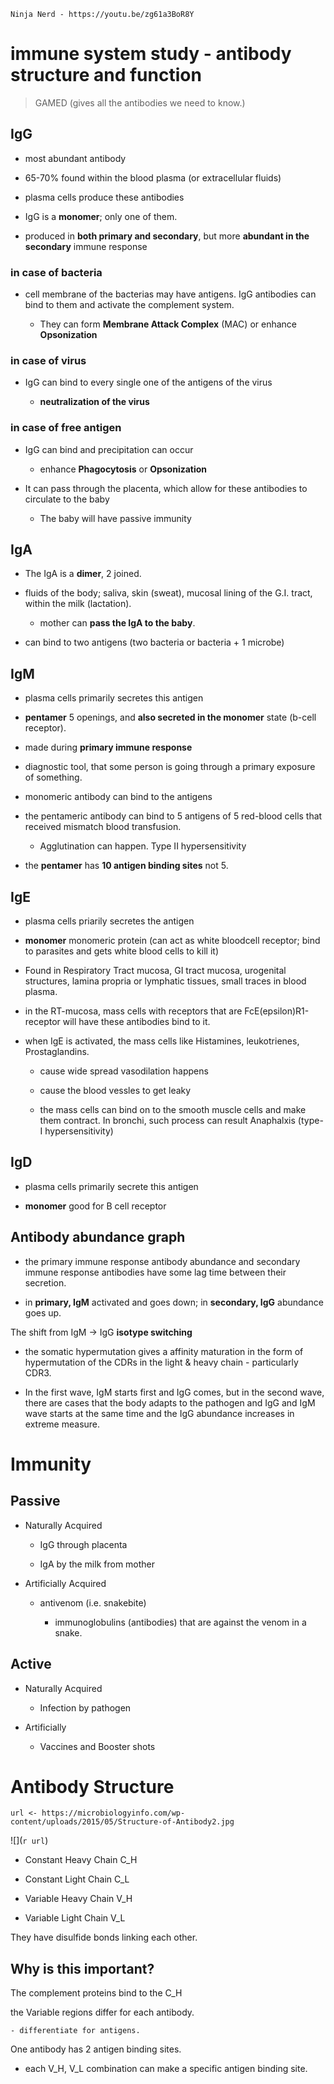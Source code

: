 ```
Ninja Nerd - https://youtu.be/zg61a3BoR8Y
```
# immune system study - antibody structure and function

> GAMED (gives all the antibodies we need to know.)

## IgG

- most abundant antibody

- 65-70% found within the blood plasma (or extracellular fluids)

- plasma cells produce these antibodies

- IgG is a **monomer**; only one of them.

- produced in **both primary and secondary**, but more **abundant in the secondary** immune response

### in case of bacteria

- cell membrane of the bacterias may have antigens. IgG antibodies can bind to them and activate the complement system.

    - They can form **Membrane Attack Complex** (MAC) or enhance **Opsonization**

### in case of virus

- IgG can bind to every single one of the antigens of the virus

    - **neutralization of the virus**

### in case of free antigen

- IgG can bind and precipitation can occur

    - enhance **Phagocytosis** or **Opsonization**

- It can pass through the placenta, which allow for these antibodies to circulate to the baby

    - The baby will have passive immunity

## IgA

- The IgA is a **dimer**, 2 joined.

- fluids of the body; saliva, skin (sweat), mucosal lining of the G.I. tract, within the milk (lactation).

    - mother can **pass the IgA to the baby**.

- can bind to two antigens (two bacteria or bacteria + 1 microbe)

## IgM

- plasma cells primarily secretes this antigen

- **pentamer** 5 openings, and **also secreted in the monomer** state (b-cell receptor).

- made during **primary immune response**

- diagnostic tool, that some person is going through a primary exposure of something.

- monomeric antibody can bind to the antigens

- the pentameric antibody can bind to 5 antigens of 5 red-blood cells that received mismatch blood transfusion.

    - Agglutination can happen. Type II hypersensitivity

- the **pentamer** has  **10 antigen binding sites** not 5.

## IgE

- plasma cells priarily secretes the antigen

- **monomer** monomeric protein (can act as white bloodcell receptor; bind to parasites and gets white blood cells to kill it)

- Found in Respiratory Tract mucosa, GI tract mucosa, urogenital structures, lamina propria or lymphatic tissues, small traces in blood plasma.

- in the RT-mucosa, mass cells with receptors that are FcE(epsilon)R1-receptor will have these antibodies bind to it.

- when IgE is activated, the mass cells like Histamines, leukotrienes, Prostaglandins.

    - cause wide spread vasodilation happens 

    - cause the blood vessles to get leaky

    - the mass cells can bind on to the smooth muscle cells and make them contract. In bronchi, such process can result Anaphalxis (type-I hypersensitivity)

## IgD

- plasma cells primarily secrete this antigen

- **monomer** good for B cell receptor


## Antibody abundance graph

- the primary immune response antibody abundance and secondary immune response antibodies have some lag time between their secretion.

- in **primary, IgM** activated and goes down; in **secondary, IgG** abundance goes up.

The shift from IgM -> IgG **isotype switching**

- the somatic hypermutation gives a affinity maturation in the form of hypermutation of the CDRs in the light & heavy chain - particularly CDR3.

- In the first wave, IgM starts first and IgG comes, but in the second wave, there are cases that the body adapts to the pathogen and IgG and IgM wave starts at the same time and the IgG abundance increases in extreme measure.


# Immunity
## Passive

- Naturally Acquired

    - IgG through placenta

    - IgA by the milk from mother

- Artificially Acquired

    - antivenom (i.e. snakebite)

        - immunoglobulins (antibodies) that are against the venom in a snake.

## Active

- Naturally Acquired

    - Infection by pathogen

- Artificially 

    - Vaccines and Booster shots

# Antibody Structure
```{r, echo=FALSE}
url <- https://microbiologyinfo.com/wp-content/uploads/2015/05/Structure-of-Antibody2.jpg
```
![](`r url`)


- Constant Heavy Chain C_H

- Constant Light Chain C_L

- Variable Heavy Chain V_H

- Variable Light Chain V_L

They have disulfide bonds linking each other.

## Why is this important?

The complement proteins bind to the C_H

the Variable regions differ for each antibody.

    - differentiate for antigens.

One antibody has 2 antigen binding sites.

- each V_H, V_L combination can make a specific antigen binding site.
